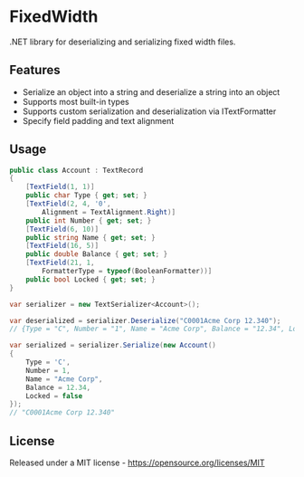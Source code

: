# FixedWidth
.NET library for deserializing and serializing fixed width files.

## Features
* Serialize an object into a string and deserialize a string into an object
* Supports most built-in types
* Supports custom serialization and deserialization via ITextFormatter
* Specify field padding and text alignment

## Usage
```csharp
public class Account : TextRecord
{
	[TextField(1, 1)]
	public char Type { get; set; }
	[TextField(2, 4, '0',
		Alignment = TextAlignment.Right)]
	public int Number { get; set; }
	[TextField(6, 10)]
	public string Name { get; set; }
	[TextField(16, 5)]
	public double Balance { get; set; }
	[TextField(21, 1,
		FormatterType = typeof(BooleanFormatter))]
	public bool Locked { get; set; }
}

var serializer = new TextSerializer<Account>();

var deserialized = serializer.Deserialize("C0001Acme Corp 12.340");
// {Type = "C", Number = "1", Name = "Acme Corp", Balance = "12.34", Locked = "False"}

var serialized = serializer.Serialize(new Account()
{
	Type = 'C',
	Number = 1,
	Name = "Acme Corp",
	Balance = 12.34,
	Locked = false
});
// "C0001Acme Corp 12.340"
```

## License
Released under a MIT license - https://opensource.org/licenses/MIT
